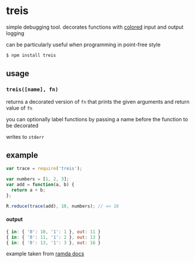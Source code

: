 # treis

simple debugging tool. decorates functions with
[colored](https://raw.githubusercontent.com/raine/treis/media/img.png) input
and output logging

can be particularly useful when programming in point-free style

```sh
$ npm install treis
```

## usage

### `treis([name], fn)`

returns a decorated version of `fn` that prints the given arguments and
return value of `fn`

you can optionally label functions by passing a name before the function
to be decorated

writes to `stderr`

## example

```js
var trace = require('treis');

var numbers = [1, 2, 3];
var add = function(a, b) {
  return a + b;
};

R.reduce(trace(add), 10, numbers); // => 16
```

#### output

```js
{ in: { '0': 10, '1': 1 }, out: 11 }
{ in: { '0': 11, '1': 2 }, out: 13 }
{ in: { '0': 13, '1': 3 }, out: 16 }
```

example taken from [ramda docs](http://ramdajs.com/docs)
